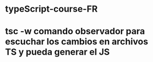 # typeScript-course-FR

# tsc -w comando observador para escuchar los cambios en archivos TS y pueda generar el JS
